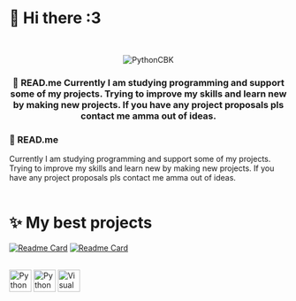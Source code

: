 <div align="left">
<h1>🍪 Hi there :3</h1>
</div>
<br/>

<div align="center" >
<p align="center"> <img src="https://github-readme-stats.vercel.app/api?username=pythonCBK&Stats&hide=issues&show_icons=true&theme=tokyonight&rank_icon=github" alt="PythonCBK" />
  <h3>🌱 READ.me Currently I am studying programming and support some of my projects. Trying to improve my skills and learn new by making new projects. If you have any project proposals pls contact me amma out of ideas.</h3>
</div>

### 🌱 READ.me
Currently I am studying programming and support some of my projects. Trying to improve my skills and learn new by making new projects. If you have any project proposals pls contact me amma out of ideas.</h3>
<br/>
<br/>

<div align="left">
<h1>✨ My best projects</h1>
</div>

[![Readme Card](https://github-readme-stats.vercel.app/api/pin/?username=pythonCBK&repo=catbox-client&theme=rose_pine)](https://github.com/pythonCBK/catbox-client)
[![Readme Card](https://github-readme-stats.vercel.app/api/pin/?username=pythonCBK&repo=y2m-pocket&theme=rose_pine)](https://github.com/pythonCBK/y2m-pocket)
<br/>
<br/>

<a href="https://www.python.org/" title="Python"><img src="https://github.com/get-icon/geticon/raw/master/icons/python.svg" alt="Python" width="40px" height="40px"></a>
<a href="https://kivymd.readthedocs.io/en/latest/" title="KiVyMD"><img src="https://kivymd.readthedocs.io/en/latest/_static/logo-kivymd.png" alt="Python" width="40px" height="40px"></a>
<a href="https://code.visualstudio.com/" title="Visual Studio Code"><img src="https://github.com/get-icon/geticon/raw/master/icons/visual-studio-code.svg" alt="Visual Studio Code" width="40px" height="40px"></a>

<!--
**pythonCBK/pythonCBK** is a ✨ _special_ ✨ repository because its `README.md` (this file) appears on your GitHub profile.

Here are some ideas to get you started:

- 🔭 I’m currently working on ...
- 🌱 I’m currently learning ...
- 👯 I’m looking to collaborate on ...
- 🤔 I’m looking for help with ...
- 💬 Ask me about ...
- 📫 How to reach me: ...
- 😄 Pronouns: ...
- ⚡ Fun fact: ...
-->
